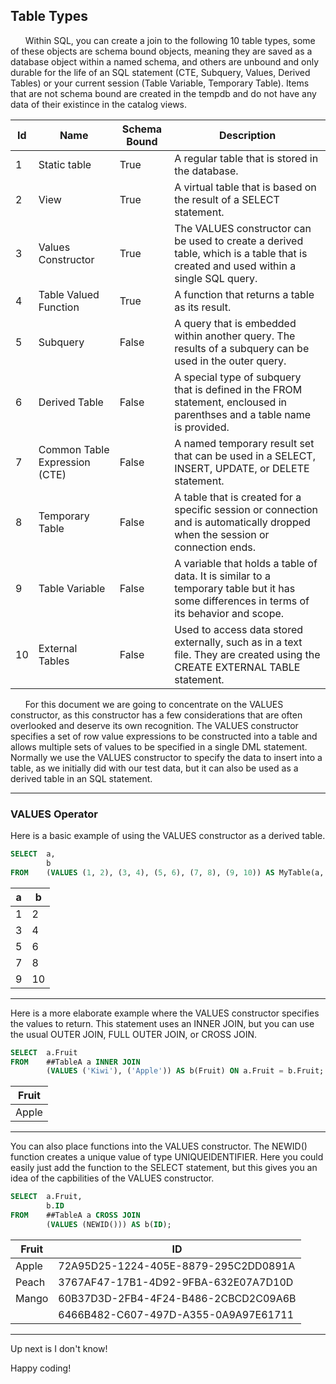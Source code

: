 ## Table Types

&nbsp;&nbsp;&nbsp;&nbsp;&nbsp;&nbsp;Within SQL, you can create a join to the following 10 table types, some of these objects are schema bound objects, meaning they are saved as a database object within a named schema, and others are unbound and only durable for the life of an SQL statement (CTE, Subquery, Values, Derived Tables) or your current session (Table Variable, Temporary Table).  Items that are not schema bound are created in the tempdb and do not have any data of their existince in the catalog views.

| Id |              Name              |  Schema Bound |                                                                 Description                                                                |
|----|--------------------------------|---------------|--------------------------------------------------------------------------------------------------------------------------------------------|
|  1 |  Static table                  |  True         |  A regular table that is stored in the database.                                                                                           |
|  2 |  View                          |  True         |  A virtual table that is based on the result of a SELECT statement.                                                                        |
|  3 |  Values Constructor            |  True         |  The VALUES constructor can be used to create a derived table, which is a table that is created and used within a single SQL query.        |
|  4 |  Table Valued Function         |  True         |  A function that returns a table as its result.                                                                                            |
|  5 |  Subquery                      |  False        |  A query that is embedded within another query. The results of a subquery can be used in the outer query.                                  |
|  6 |  Derived Table                 |  False        |  A special type of subquery that is defined in the FROM statement, encloused in parenthses and a table name is provided.                   |
|  7 |  Common Table Expression (CTE) |  False        |  A named temporary result set that can be used in a SELECT, INSERT, UPDATE, or DELETE statement.                                           |
|  8 |  Temporary Table               |  False        |  A table that is created for a specific session or connection and is automatically dropped when the session or connection ends.            |
|  9 |  Table Variable                |  False        |  A variable that holds a table of data. It is similar to a temporary table but it has some differences in terms of its behavior and scope. |
| 10 |  External Tables               |  False        |  Used to access data stored externally, such as in a text file. They are created using the CREATE EXTERNAL TABLE statement.                |



&nbsp;&nbsp;&nbsp;&nbsp;&nbsp;&nbsp;For this document we are going to concentrate on the VALUES constructor, as this constructor has a few considerations that are often overlooked and deserve its own recognition.  The VALUES constructor specifies a set of row value expressions to be constructed into a table and allows multiple sets of values to be specified in a single DML statement.  Normally we use the VALUES constructor to specify the data to insert into a table, as we initially did with our test data, but it can also be used as a derived table in an SQL statement.

---
### VALUES Operator

Here is a basic example of using the VALUES constructor as a derived table.

```sql
SELECT  a,
        b 
FROM    (VALUES (1, 2), (3, 4), (5, 6), (7, 8), (9, 10)) AS MyTable(a, b);
```

| a | b  |
|---|----|
| 1 |  2 |
| 3 |  4 |
| 5 |  6 |
| 7 |  8 |
| 9 | 10 |


---

Here is a more elaborate example where the VALUES constructor specifies the values to return.  This statement uses an INNER JOIN, but you can use the usual OUTER JOIN, FULL OUTER JOIN, or CROSS JOIN.

```sql
SELECT  a.Fruit
FROM    ##TableA a INNER JOIN
        (VALUES ('Kiwi'), ('Apple')) AS b(Fruit) ON a.Fruit = b.Fruit;
```

| Fruit |
|-------|
| Apple |

---

You can also place functions into the VALUES constructor.  The NEWID() function creates a unique value of type UNIQUEIDENTIFIER.   Here you could easily just add the function to the SELECT statement, but this gives you an idea of the capbilities of the VALUES constructor.

```sql
SELECT  a.Fruit, 
        b.ID
FROM    ##TableA a CROSS JOIN
        (VALUES (NEWID())) AS b(ID);
```

| Fruit  |                ID                    |
|--------|--------------------------------------|
| Apple  | 72A95D25-1224-405E-8879-295C2DD0891A |
| Peach  | 3767AF47-17B1-4D92-9FBA-632E07A7D10D |
| Mango  | 60B37D3D-2FB4-4F24-B486-2CBCD2C09A6B |
| <NULL> | 6466B482-C607-497D-A355-0A9A97E61711 |

---
  
Up next is I don't know!
  
Happy coding!
